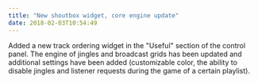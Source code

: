 ```yaml
---
title: "New shoutbox widget, core engine update"
date: 2018-02-03T10:54:49
---
```


Added a new track ordering widget in the "Useful" section of the control panel. The engine of jingles and broadcast grids has been updated and additional settings have been added (customizable color, the ability to disable jingles and listener requests during the game of a certain playlist).